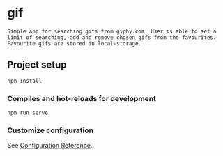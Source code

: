 # gif
```
Simple app for searching gifs from giphy.com. User is able to set a limit of searching, add and remove chosen gifs from the favourites.
Favourite gifs are stored in local-storage.

```

## Project setup
```
npm install
```

### Compiles and hot-reloads for development
```
npm run serve
```

### Customize configuration
See [Configuration Reference](https://cli.vuejs.org/config/).
